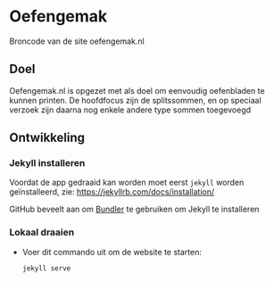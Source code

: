 # Oefengemak
Broncode van de site oefengemak.nl

## Doel
Oefengemak.nl is opgezet met als doel om eenvoudig oefenbladen te kunnen printen.
De hoofdfocus zijn de splitssommen, en op speciaal verzoek zijn daarna nog enkele andere type sommen toegevoegd

## Ontwikkeling
### Jekyll installeren
Voordat de app gedraaid kan worden moet eerst `jekyll` worden geïnstalleerd, zie: https://jekyllrb.com/docs/installation/

GitHub beveelt aan om [Bundler](http://bundler.io/) te gebruiken om Jekyll te installeren

### Lokaal draaien
- Voer dit commando uit om de website te starten:
  ```shell
  jekyll serve
  ```